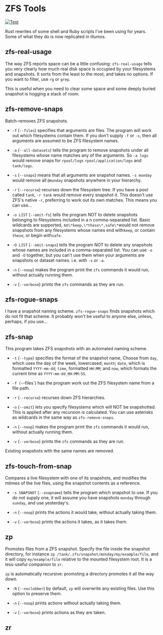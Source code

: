# ZFS Tools

[![Test](https://github.com/snltd/zfs-tools-rs/actions/workflows/test.yml/badge.svg)](https://github.com/snltd/zfs-tools-rs/actions/workflows/test.yml)

Rust rewrites of some shell and Ruby scripts I've been using for years. Some of
what they do is now replicated in illumos.

## zfs-real-usage

The way ZFS reports space can be a little confusing: `zfs-real-usage` tells you
very clearly how much real disk space is occupied by your filesystems and
snapshots. It sorts from the least to the most, and takes no options. If you
want to filter, use `rg` or `grep`.

This is useful when you need to clear some space and some deeply buried snapshot
is hogging a stack of room.

## zfs-remove-snaps

Batch-removes ZFS snapshots.

- `-f` (`--files`) specifies that arguments are files. The program will work out
  which filesystems contain them. If you don't supply `-f` or `-s`, then all
  arguments are assumed to be ZFS filesystem names.

- `-a` (`--all-datasets`) tells the program to remove snapshots under all
  filesystems whose name matches any of the arguments. So `-a logs` would remove
  snaps for `rpool/logs` `rpool/application/logs` and `tank/logs`.

- `-s` (`--snaps`) means that all arguments are snapshot names. `-s monday`
  would remove all `@monday` snapshots anywhere in your hierarchy.

- `-r` (`--recurse`) recurses down the filesystem tree. If you have a pool
  called `tank`, `-r tank` would remove every snapshot it. This doesn't use
  ZFS's native `-r`, preferring to work out its own matches. This means you can
  use...

- `-o LIST` (`--omit-fs`) tells the program NOT to delete snapshots belonging to
  filesystems included in a n comma-separated list. Basic wildcards are
  supported, so`\*keep,\*these\*,safe\*`would not remove snapshots from any
  filesystems whose names end with`keep`, or contain `these`, or begin
  with`safe`.

- `-O LIST` (`--omit-snaps`) tells the program NOT to delete any snapshots whose
  names are included in a comma-separated list. You can use `-o` and `-O`
  together, but you can't use them when your arguments are snapshots or dataset
  names. i.e. with `-s` or `-a`.

- `-n` (`--noop`) makes the program print the `zfs` commands it would run,
  without actually running them.

- `-v` (`--verbose`) prints the `zfs` commands as they are run.

## zfs-rogue-snaps

I have a snapshot naming scheme. `zfs-rogue-snaps` finds snapshots which do not
fit that scheme. It probably won't be useful to anyone else, unless, perhaps, if
you use...

## zfs-snap

This program takes ZFS snapshots with an automated naming scheme.

- `-t` (`--type`) specifies the format of the snapshot name, Choose from `day`,
  which uses the day of the week, lowercased; `month`; `date`, which is
  formatted `YYYY-mm-dd`; `time`, formatted `HH:MM`; and `now`, which formats
  the current time as `YYYY-mm-dd_HH:MM:SS`.

- `-f (`--files`) has the program work out the ZFS filesystem name from a file
  path.

- `-r` (`--recurse`) recurses down ZFS hierarchies.

- `-o` (`--omit`) lets you specify filesystems which will NOT be snapshotted.
  This is applied after any recursion is calculated. You can use asterisks as
  wildcards in the same way as `zfs-remove-snaps`.

- `-n` (`--noop`) makes the program print the `zfs` commands it would run,
  without actually running them.

- `-v` (`--verbose`) prints the `zfs` commands as they are run.

Existing snapshots with the same names are removed.

## zfs-touch-from-snap

Compares a live filesystem with one of its snapshots, and modifies the mtimes of
the live files, using the snapshot contents as a reference.

- `-s SNAPSHOT` (`--snapname`) tells the program which snapshot to use. If you
  do not supply one, it will assume you have snapshots `monday` through
  `sunday`, and use yesterday's.

- `-n` (`--noop`) prints the actions it would take, without actually taking
  them.

- `-v` (`--verbose`) prints the actions it takes, as it takes them.

## zp

Promotes files from a ZFS snapshot. Specify the file inside the snapshot
directory, for instance `zp /tank/.zfs/snapshot/monday/my/example/file`, and it
will copy `my/example/file` relative to the mounted filesystem root. It is a
less-useful companion to `zr`.

`zp` is automatically recursive: promoting a directory promotes it all the way
down.

- `-N` (`--noclobber`) by default, `zp` will overwrite any existing files. Use
  this option to preserve them.

* `-n` (`--noop`) prints actions without actually taking them.

* `-v` (`--verbose`) prints actions as they are taken.

## zr
